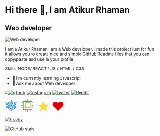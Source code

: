 # Hi there 👋, I am Atikur Rhaman
## Web developer
![Web developer](https://pbs.twimg.com/profile_banners/1766354069726334977/1724697424/600x200)

I am a Atikur Rhaman.I am a Web developer. I made this project just for fun, it allows you to create nice and simple GitHub Readme files that you can copy/paste and use in your profile.

Skills: NODE/ REACT / JS / HTML / CSS

- 🌱 I’m currently learning Javascript 
- 💬 Ask me about Web developer 


#[<img src='https://cdn.jsdelivr.net/npm/simple-icons@3.0.1/icons/github.svg' alt='github' height='40'>](https://github.com/atikur9019)  [<img src='https://cdn.jsdelivr.net/npm/simple-icons@3.0.1/icons/instagram.svg' alt='instagram' height='40'>](https://www.instagram.com/atikur9019/)  [<img src='https://cdn.jsdelivr.net/npm/simple-icons@3.0.1/icons/twitter.svg' alt='twitter' height='40'>](https://twitter.com/atikur9019)  [<img src='https://cdn.jsdelivr.net/npm/simple-icons@3.0.1/icons/reddit.svg' alt='Reddit' height='40'>](https://www.reddit.com/user/atikur9019)  

<a href='https://archiveprogram.github.com/'><img src='https://raw.githubusercontent.com/acervenky/animated-github-badges/master/assets/acbadge.gif' width='40' height='40'></a> <a href='https://docs.github.com/en/developers'><img src='https://raw.githubusercontent.com/acervenky/animated-github-badges/master/assets/devbadge.gif' width='40' height='40'></a> <a href='https://stars.github.com/'><img src='https://raw.githubusercontent.com/acervenky/animated-github-badges/master/assets/starbadge.gif' width='35' height='35'></a> <a href='https://docs.github.com/en/github/supporting-the-open-source-community-with-github-sponsors'><img src='https://raw.githubusercontent.com/acervenky/animated-github-badges/master/assets/sponsorbadge.gif' width='35' height='35'></a> 

[![trophy](https://github-profile-trophy.vercel.app/?username=atikur9019)](https://github.com/ryo-ma/github-profile-trophy)

![GitHub stats](https://github-readme-stats.vercel.app/api?username=atikur9019&show_icons=true)  

